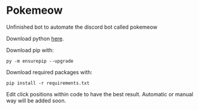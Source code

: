 # Pokemeow
Unfinished bot to automate the discord bot called pokemeow

Download python [here](https://www.python.org/downloads).

Download pip with:
```
py -m ensurepip --upgrade
```

Download required packages with:
```
pip install -r requirements.txt
```
Edit click positions within code to have the best result.
Automatic or manual way will be added soon.
